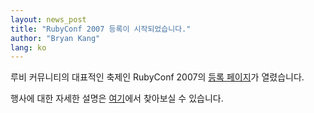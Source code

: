 ```yaml
---
layout: news_post
title: "RubyConf 2007 등록이 시작되었습니다."
author: "Bryan Kang"
lang: ko
---
```


루비 커뮤니티의 대표적인 축제인 RubyConf 2007의 [등록 페이지][1]가 열렸습니다.

행사에 대한 자세한 설명은 [여기][2]에서 찾아보실 수 있습니다.



[1]: http://www.regonline.com/Checkin.asp?EventId=145820
[2]: http://www.rubyconf.org/agenda.html

